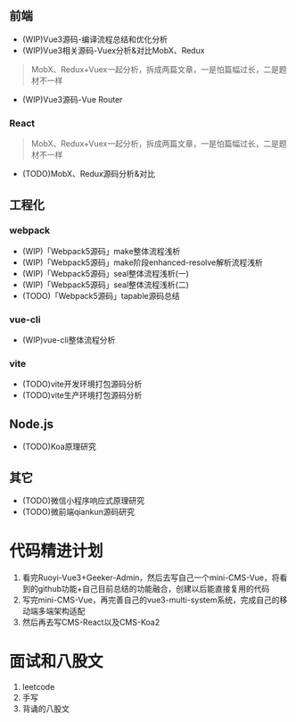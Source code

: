 ## 前端
- (WIP)Vue3源码-编译流程总结和优化分析
- (WIP)Vue3相关源码-Vuex分析&对比MobX、Redux
> MobX、Redux+Vuex一起分析，拆成两篇文章，一是怕篇幅过长，二是题材不一样
- (WIP)Vue3源码-Vue Router

### React
> MobX、Redux+Vuex一起分析，拆成两篇文章，一是怕篇幅过长，二是题材不一样
- (TODO)MobX、Redux源码分析&对比

## 工程化
### webpack
- (WIP)「Webpack5源码」make整体流程浅析
- (WIP)「Webpack5源码」make阶段enhanced-resolve解析流程浅析
- (WIP)「Webpack5源码」seal整体流程浅析(一)
- (WIP)「Webpack5源码」seal整体流程浅析(二)
- (TODO)「Webpack5源码」tapable源码总结

### vue-cli
- (WIP)vue-cli整体流程分析

### vite
- (TODO)vite开发环境打包源码分析
- (TODO)vite生产环境打包源码分析

## Node.js
- (TODO)Koa原理研究

## 其它
- (TODO)微信小程序响应式原理研究
- (TODO)微前端qiankun源码研究


# 代码精进计划
1. 看完Ruoyi-Vue3+Geeker-Admin，然后去写自己一个mini-CMS-Vue，将看到的github功能+自己目前总结的功能融合，创建以后能直接复用的代码
2. 写完mini-CMS-Vue，再完善自己的vue3-multi-system系统，完成自己的移动端多端架构适配
3. 然后再去写CMS-React以及CMS-Koa2

# 面试和八股文
1. leetcode
2. 手写
3. 背诵的八股文